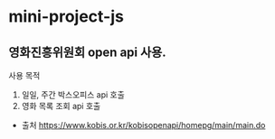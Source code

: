 # mini-project-js

## 영화진흥위원회 open api 사용.
사용 목적  
1. 일일, 주간 박스오피스 api 호출
2. 영화 목록 조회 api 호출
  
- 출처
https://www.kobis.or.kr/kobisopenapi/homepg/main/main.do
